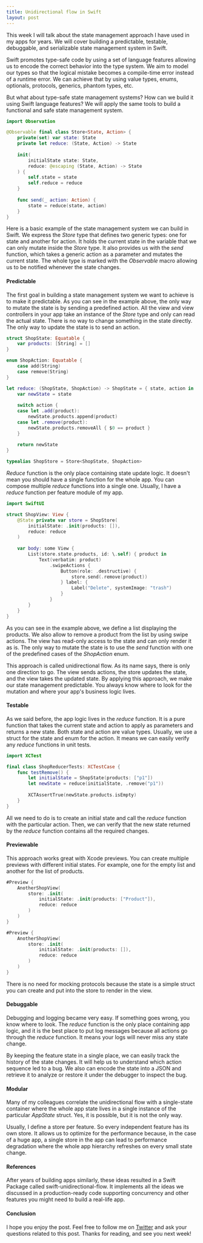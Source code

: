 ```yaml
---
title: Unidirectional flow in Swift
layout: post
---
```


This week I will talk about the state management approach I have used in my apps for years. We will cover building a predictable, testable, debuggable, and serializable state management system in Swift.

Swift promotes type-safe code by using a set of language features allowing us to encode the correct behavior into the type system. We aim to model our types so that the logical mistake becomes a compile-time error instead of a runtime error. We can achieve that by using value types, enums, optionals, protocols, generics, phantom types, etc.

But what about type-safe state management systems? How can we build it using Swift language features? We will apply the same tools to build a functional and safe state management system.

```swift
import Observation

@Observable final class Store<State, Action> {
    private(set) var state: State
    private let reduce: (State, Action) -> State
    
    init(
        initialState state: State,
        reduce: @escaping (State, Action) -> State
    ) {
        self.state = state
        self.reduce = reduce
    }
    
    func send(_ action: Action) {
        state = reduce(state, action)
    }
}
```

Here is a basic example of the state management system we can build in Swift. We express the *Store* type that defines two generic types: one for state and another for action. It holds the current state in the variable that we can only mutate inside the *Store* type. It also provides us with the *send* function, which takes a generic action as a parameter and mutates the current state. The whole type is marked with the *Observable* macro allowing us to be notified whenever the state changes.

#### Predictable 
The first goal in building a state management system we want to achieve is to make it predictable. As you can see in the example above, the only way to mutate the state is by sending a predefined action. All the view and view controllers in your app take an instance of the *Store* type and only can read the actual state. There is no way to change something in the state directly. The only way to update the state is to send an action.

```swift
struct ShopState: Equatable {
    var products: [String] = []
}

enum ShopAction: Equatable {
    case add(String)
    case remove(String)
}

let reduce: (ShopState, ShopAction) -> ShopState = { state, action in
    var newState = state
    
    switch action {
    case let .add(product):
        newState.products.append(product)
    case let .remove(product):
        newState.products.removeAll { $0 == product }
    }
    
    return newState
}

typealias ShopStore = Store<ShopState, ShopAction>
```

*Reduce* function is the only place containing state update logic. It doesn't mean you should have a single function for the whole app. You can compose multiple *reduce* functions into a single one. Usually, I have a *reduce* function per feature module of my app.

```swift
import SwiftUI

struct ShopView: View {
    @State private var store = ShopStore(
        initialState: .init(products: []),
        reduce: reduce
    )
    
    var body: some View {
        List(store.state.products, id: \.self) { product in
            Text(verbatim: product)
                .swipeActions {
                    Button(role: .destructive) {
                        store.send(.remove(product))
                    } label: {
                        Label("Delete", systemImage: "trash")
                    }
                }
        }
    }
}
```

As you can see in the example above, we define a list displaying the products. We also allow to remove a product from the list by using swipe actions. The view has read-only access to the state and can only render it as is. The only way to mutate the state is to use the *send* function with one of the predefined cases of the *ShopAction* enum.

This approach is called unidirectional flow. As its name says, there is only one direction to go. The view sends actions, the store updates the state, and the view takes the updated state. By applying this approach, we make our state management predictable. You always know where to look for the mutation and where your app's business logic lives.

#### Testable
As we said before, the app logic lives in the *reduce* function. It is a pure function that takes the current state and action to apply as parameters and returns a new state. Both state and action are value types. Usually, we use a struct for the state and enum for the action. It means we can easily verify any *reduce* functions in unit tests.

```swift
import XCTest

final class ShopReducerTests: XCTestCase {
    func testRemove() {
        let initialState = ShopState(products: ["p1"])
        let newState = reduce(initialState, .remove("p1"))
        
        XCTAssertTrue(newState.products.isEmpty)
    }
}
```

All we need to do is to create an initial state and call the *reduce* function with the particular action. Then, we can verify that the new state returned by the *reduce* function contains all the required changes.

#### Previewable
This approach works great with Xcode previews. You can create multiple previews with different initial states. For example, one for the empty list and another for the list of products.

```swift
#Preview {
    AnotherShopView(
        store: .init(
            initialState: .init(products: ["Product"]),
            reduce: reduce
        )
    )
}

#Preview {
    AnotherShopView(
        store: .init(
            initialState: .init(products: []),
            reduce: reduce
        )
    )
}
```

There is no need for mocking protocols because the state is a simple struct you can create and put into the store to render in the view.

#### Debuggable
Debugging and logging became very easy. If something goes wrong, you know where to look. The *reduce* function is the only place containing app logic, and it is the best place to put log messages because all actions go through the *reduce* function. It means your logs will never miss any state change.

By keeping the feature state in a single place, we can easily track the history of the state changes. It will help us to understand which action sequence led to a bug. We also can encode the state into a JSON and retrieve it to analyze or restore it under the debugger to inspect the bug.

#### Modular
Many of my colleagues correlate the unidirectional flow with a single-state container where the whole app state lives in a single instance of the particular *AppState* struct. Yes, it is possible, but it is not the only way.

Usually, I define a store per feature. So every independent feature has its own store. It allows us to optimize for the performance because, in the case of a huge app, a single store in the app can lead to performance degradation where the whole app hierarchy refreshes on every small state change.

#### References
After years of building apps similarly, these ideas resulted in a Swift Package called swift-unidirectional-flow. It implements all the ideas we discussed in a production-ready code supporting concurrency and other features you might need to build a real-life app.

#### Conclusion
I hope you enjoy the post. Feel free to follow me on [Twitter](https://twitter.com/mecid) and ask your questions related to this post. Thanks for reading, and see you next week!
